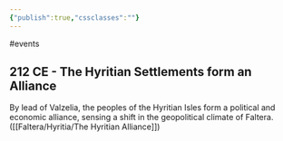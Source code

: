 ```yaml
---
{"publish":true,"cssclasses":""}
---
```



#events

## 212 CE - The Hyritian Settlements form an Alliance

By lead of Valzelia, the peoples of the Hyritian Isles form a political and economic alliance, sensing a shift in the geopolitical climate of Faltera. ([[Faltera/Hyritia/The Hyritian Alliance]])

